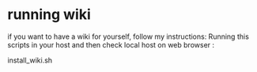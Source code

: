 # running wiki
if you want to have a wiki for yourself, follow my instructions:
Running this scripts in your host and then check local host on web browser :

install_wiki.sh
